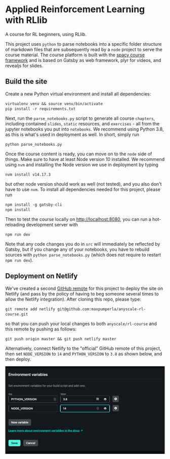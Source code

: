 # Applied Reinforcement Learning with RLlib

A course for RL beginners, using RLlib.

This project uses `python` to parse notebooks into a specific folder structure of markdown
files that are subsequently read by a `node` project to serve the course material.
The course platform is built with the [spacy course framework](https://github.com/explosion/spacy-course)
and is based on Gatsby as web framework, plyr for videos, and revealjs for slides. 

## Build the site

Create a new Python virtual environment and install all dependencies:

```shell
virtualenv venv && source venv/bin/activate
pip install -r requirements.txt
```

Next, run the `parse_notebooks.py` script to generate all course `chapters`, including
contained `slides`, `static` resources, and `exercises` - all from the jupyter notebooks
you put into `notebooks`.
We recommend using Python 3.8, as this is what's used in deployment as well.
In short, simply run

```shell
python parse_notebooks.py
```

Once the course content is ready, you can move on to the `node` side of things.
Make sure to have at least Node version 10 installed.
We recommend using `nvm` and installing the Node version we use in deployment by typing

```shell
nvm install v14.17.3
```

but other node version should work as well (not tested), and you also don't have to use `nvm`.
To install all dependencies needed for this project, please run

```shell
npm install -g gatsby-cli
npm install
```

Then to test the course locally on [http://localhost:8080](http://localhost:8080), you
can run a hot-reloading development server with

```shell
npm run dev
```

Note that any code changes you do in `src` will immediately be reflected by Gatsby, but
if you change any of your notebooks, you have to rebuild sources with `python parse_notebooks.py`
(which does not require to restart `npm run dev`).

## Deployment on Netlify

We've created a second [GitHub remote]() for this project to deploy the site on Netlify
(and pass by the policy of having to beg someone several times to allow the Netlify integration).
After cloning this repo, please type:

```shell
git remote add netlify git@github.com:maxpumperla/anyscale-rl-course.git
```

so that you can push your local changes to both `anyscale/rl-course` and this remote by pushing as follows:

```shell
git push origin master && git push netlify master
```

Alternatively, connect Netlify to the "official" GitHub remote of this project,
then set `NODE_VERSION` to `14` and `PYTHON_VERSION` to `3.8` as shown below,
and then deploy.

![netlify](static/netlify.png)
